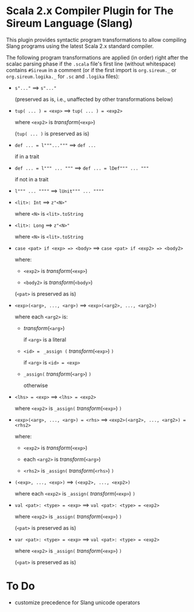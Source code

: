 # Scala 2.x Compiler Plugin for The Sireum Language (Slang)

This plugin provides syntactic program transformations to allow compiling
Slang programs using the latest Scala 2.x standard compiler.

The following program transformations are applied (in order) 
right after the scalac parsing phase if the ``.scala`` file's first line (without whitespace) contains 
``#Sireum`` in a comment (or if the first import is ``org.sireum._`` or ``org.sireum.logika._`` for
``.sc`` and ``.logika`` files):

* ``s"..."`` ⟹ ``s"..."``

  (preserved as is, i.e., unaffected by other transformations below)

* ``tup( ... ) = <exp>`` ⟹ ``tup( ... ) = <exp2>``

  where ``<exp2>`` is *transform*(``<exp>``)
  
  (``tup( ... )`` is preserved as is)

* ``def ... = l"""..."""`` ⟹ ``def ...``

   if in a trait  

* ``def ... = l""" ... """`` ⟹ ``def ... = lDef""" ... """``
  
  if not in a trait 

* ``l""" ... """"`` ⟹ ``lUnit""" ... """"``
 
* ``<lit>: Int`` ⟹ ``z"<N>"``

  where ``<N>`` is ``<lit>.toString``
 
* ``<lit>: Long`` ⟹ ``z"<N>"``

  where ``<N>`` is ``<lit>.toString``

* ``case <pat> if <exp> => <body>`` ⟹ ``case <pat> if <exp2> => <body2>``

  where:
   
  * ``<exp2>`` is *transform*(``<exp>``)
  
  * ``<body2>`` is *transform*(``<body>``)
  
  (``<pat>`` is preserved as is)

* ``<exp>(<arg>, ..., <arg>)`` ⟹ ``<exp>(<arg2>, ..., <arg2>)``

  where each ``<arg2>`` is:
  
  * *transform*(``<arg>``)
  
    if ``<arg>`` is a literal
   
  * ``<id> = `` ``_assign (`` *transform*(``<exp>``) ``)``
  
    if ``<arg>`` is ``<id> = <exp>``
   
  * ``_assign(`` *transform*(``<arg>``) ``)``
  
    otherwise
  
* ``<lhs> = <exp>`` ⟹ ``<lhs> = <exp2>``

  where ``<exp2>`` is ``_assign(`` *transform*(``<exp>``) ``)``

* ``<exp>(<arg>, ..., <arg>) = <rhs>`` ⟹ ``<exp2>(<arg2>, ..., <arg2>) = <rhs2>``
  
  where:
   
  * ``<exp2>`` is *transform*(``<exp>``)
   
  * each ``<arg2>`` is *transform*(``<arg>``)
  
  * ``<rhs2>`` is ``_assign(`` *transform*(``<rhs>``) ``)``
  
* ``(<exp>, ..., <exp>)`` ⟹ ``(<exp2>, ..., <exp2>)``

  where each ``<exp2>`` is ``_assign(`` *transform*(``<exp>``) ``)``

* ``val <pat>: <type> = <exp>`` ⟹ ``val <pat>: <type> = <exp2>`` 

  where ``<exp2>`` is ``_assign(`` *transform*(``<exp>``) ``)``
  
  (``<pat>`` is preserved as is)

* ``var <pat>: <type> = <exp>`` ⟹ ``val <pat>: <type> = <exp2>``

  where ``<exp2>`` is ``_assign(`` *transform*(``<exp>``) ``)``
  
  (``<pat>`` is preserved as is)


# To Do

* customize precedence for Slang unicode operators